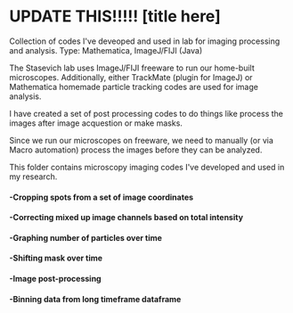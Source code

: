 # UPDATE THIS!!!!! [title here]

Collection of codes I've deveoped and used in lab for imaging processing and analysis.
Type: Mathematica, ImageJ/FIJI (Java) 

The Stasevich lab uses ImageJ/FIJI freeware to run our home-built microscopes. 
Additionally, either TrackMate (plugin for ImageJ) or Mathematica homemade particle tracking codes 
are used for image analysis. 

I have created a set of post processing codes to do things like process the images after image acquestion 
or make masks. 

Since we run our microscopes on freeware, we need to manually (or via Macro automation) process the 
images before they can be analyzed. 

This folder contains microscopy imaging codes I've developed and used in my research.

#### -Cropping spots from a set of image coordinates
#### -Correcting mixed up image channels based on total intensity
#### -Graphing number of particles over time
#### -Shifting mask over time
#### -Image post-processing 
#### -Binning data from long timeframe dataframe
